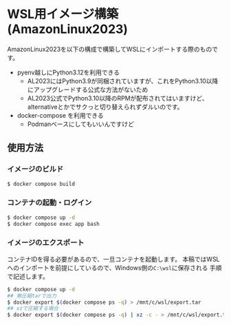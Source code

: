 # WSL用イメージ構築(AmazonLinux2023)
AmazonLinux2023を以下の構成で構築してWSLにインポートする際のものです。
- pyenv越しにPython3.12を利用できる
  - AL2023にはPython3.9が同梱されていますが、これをPython3.10以降にアップグレードする公式な方法がないため
  - AL2023公式でPython3.10以降のRPMが配布されてはいますけど、alternativeとかでサクっと切り替えられずダルいのです。
- docker-compose を利用できる
  - Podmanベースにしてもいいんですけど
## 使用方法
### イメージのビルド
```bash
$ docker compose build
```

### コンテナの起動・ログイン
```bash
$ docker compose up -d
$ docker compose exec app bash
```

### イメージのエクスポート
コンテナIDを得る必要があるので、一旦コンテナを起動します。
本稿ではWSLへのインポートを前提にしているので、Windows側の`C:\wsl`に保存される
手順で記述します。
```bash
$ docker compose up -d
## 無圧縮tarで出力
$ docker export $(docker compose ps -q) > /mnt/c/wsl/export.tar
## xzで圧縮する場合
$ docker export $(docker compose ps -q) | xz -c - > /mnt/c/wsl/export.tar.xz
```
